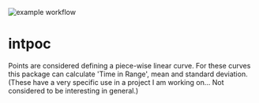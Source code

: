 ![example workflow](https://github.com/renlund/intpoc/actions/workflows/r.yaml/badge.svg)

intpoc
======

Points are considered defining a piece-wise linear curve. For these curves this
package can calculate 'Time in Range', mean and standard deviation. (These have
a very specific use in a project I am working on...  Not considered to be
interesting in general.)
